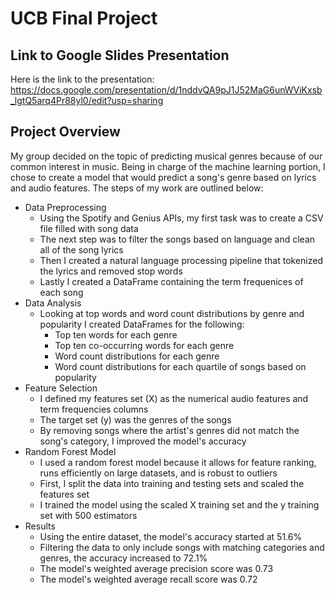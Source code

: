 # UCB Final Project
## Link to Google Slides Presentation
Here is the link to the presentation: https://docs.google.com/presentation/d/1nddvQA9pJ1J52MaG6unWViKxsb_lgtQ5arq4Pr88yl0/edit?usp=sharing 

## Project Overview
My group decided on the topic of predicting musical genres because of our common interest in music. Being in charge of the machine learning portion, I chose to create a model that would predict a song's genre based on lyrics and audio features. The steps of my work are outlined below:
- Data Preprocessing
  - Using the Spotify and Genius APIs, my first task was to create a CSV file filled with song data
  - The next step was to filter the songs based on language and clean all of the song lyrics
  - Then I created a natural language processing pipeline that tokenized the lyrics and removed stop words
  - Lastly I created a DataFrame containing the term frequenices of each song
- Data Analysis
  - Looking at top words and word count distributions by genre and popularity I created DataFrames for the following:
    - Top ten words for each genre
    - Top ten co-occurring words for each genre
    - Word count distributions for each genre
    - Word count distributions for each quartile of songs based on popularity
- Feature Selection
  - I defined my features set (X) as the numerical audio features and term frequencies columns
  - The target set (y) was the genres of the songs
  - By removing songs where the artist's genres did not match the song's category, I improved the model's accuracy
- Random Forest Model
  - I used a random forest model because it allows for feature ranking, runs efficiently on large datasets, and is robust to outliers
  - First, I split the data into training and testing sets and scaled the features set
  - I trained the model using the scaled X training set and the y training set with 500 estimators
- Results
  - Using the entire dataset, the model's accuracy started at 51.6%
  - Filtering the data to only include songs with matching categories and genres, the accuracy increased to 72.1%
  - The model's weighted average precision score was 0.73
  - The model's weighted average recall score was 0.72
